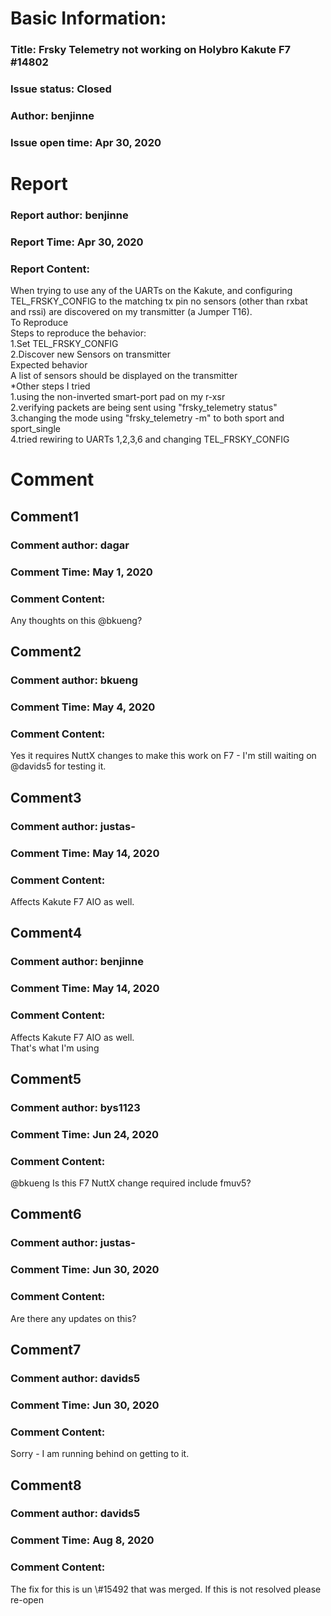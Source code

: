 # Basic Information:
### Title:  Frsky Telemetry not working on Holybro Kakute F7 #14802 
### Issue status: Closed
### Author: benjinne
### Issue open time: Apr 30, 2020
# Report
### Report author: benjinne
### Report Time: Apr 30, 2020
### Report Content:   
When trying to use any of the UARTs on the Kakute, and configuring TEL_FRSKY_CONFIG to the matching tx pin no sensors (other than rxbat and rssi) are discovered on my transmitter (a Jumper T16).  
To Reproduce    
Steps to reproduce the behavior:  
1.Set TEL_FRSKY_CONFIG  
2.Discover new Sensors on transmitter  
Expected behavior    
A list of sensors should be displayed on the transmitter  
*Other steps I tried  
1.using the non-inverted smart-port pad on my r-xsr  
2.verifying packets are being sent using "frsky_telemetry status"  
3.changing the mode using "frsky_telemetry -m" to both sport and sport_single  
4.tried rewiring to UARTs 1,2,3,6 and changing TEL_FRSKY_CONFIG  

# Comment
## Comment1
### Comment author: dagar
### Comment Time: May 1, 2020
### Comment Content:   
Any thoughts on this @bkueng?  

## Comment2
### Comment author: bkueng
### Comment Time: May 4, 2020
### Comment Content:   
Yes it requires NuttX changes to make this work on F7 - I'm still waiting on @davids5 for testing it.  

## Comment3
### Comment author: justas-
### Comment Time: May 14, 2020
### Comment Content:   
Affects Kakute F7 AIO as well.  

## Comment4
### Comment author: benjinne
### Comment Time: May 14, 2020
### Comment Content:   
    
Affects Kakute F7 AIO as well.    
That's what I'm using  

## Comment5
### Comment author: bys1123
### Comment Time: Jun 24, 2020
### Comment Content:   
@bkueng Is this F7 NuttX change required include fmuv5?  

## Comment6
### Comment author: justas-
### Comment Time: Jun 30, 2020
### Comment Content:   
Are there any updates on this?  

## Comment7
### Comment author: davids5
### Comment Time: Jun 30, 2020
### Comment Content:   
Sorry - I am running behind on getting to it.  

## Comment8
### Comment author: davids5
### Comment Time: Aug 8, 2020
### Comment Content:   
The fix for this is un \\\#15492 that was merged. If this is not resolved please re-open  
